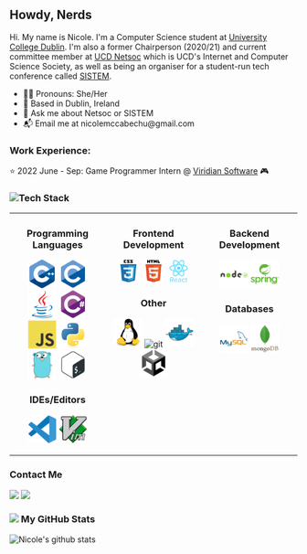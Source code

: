 <h2>Howdy, Nerds</h2>


<p allign = "center">Hi. My name is Nicole. I'm a Computer Science student at <a href="https://www.myucd.ie/courses/science/computer-science/">University College Dublin</a>. I'm also a former Chairperson (2020/21) and current committee member at <a href="https://netsoc.com/">UCD Netsoc<a/> which is UCD's Internet and Computer Science Society, as well as being an organiser for a student-run tech conference called <a href ="https://sistemconf.com/">SISTEM</a>.</p>

<ul>
  <li>🏳️‍🌈 Pronouns: She/Her</li>
  <li>📍 Based in Dublin, Ireland</li>
  <li>💬 Ask me about Netsoc or SISTEM</li>
  <li>📬 Email me at nicolemccabechu@gmail.com</li>
 </ul>
 
 ### Work Experience:

:star: 2022 June - Sep: Game Programmer Intern @ [Viridian Software](https://viridiansoftware.com/) :video_game:

<h3 align="left"><img src="https://media.giphy.com/media/WUlplcMpOCEmTGBtBW/giphy.gif" width="50">Tech Stack</h3>

<table><tr><td valign="top" width="33%">
<h3 align="center">Programming Languages</h3>
  <p align="center">
    <img src="https://raw.githubusercontent.com/devicons/devicon/master/icons/cplusplus/cplusplus-original.svg" alt="cplusplus" width="50" height="50"/>
    <img src="https://raw.githubusercontent.com/devicons/devicon/master/icons/c/c-original.svg" alt="c" width="50" height="50"/>
    <img src="https://raw.githubusercontent.com/devicons/devicon/master/icons/java/java-original.svg" alt="java" width="50" height="50"/>
    <img src="https://raw.githubusercontent.com/devicons/devicon/master/icons/csharp/csharp-original.svg" alt="csharp" width="50" height="50"/>
    <img src="https://raw.githubusercontent.com/devicons/devicon/master/icons/javascript/javascript-original.svg" alt="javascript" width="50" height="50"/>     <img src="https://raw.githubusercontent.com/devicons/devicon/master/icons/python/python-original.svg" alt="python" width="50" height="50"/>
    <img src="https://raw.githubusercontent.com/devicons/devicon/master/icons/go/go-original.svg" alt="go" width="50" height="50"/>
    <img src="https://raw.githubusercontent.com/devicons/devicon/master/icons/bash/bash-original.svg" alt="bash" width="50" height="50"/>
  </p>
  
<h3 align="center">IDEs/Editors</h3>
<p align="center">
   <img src="https://raw.githubusercontent.com/devicons/devicon/master/icons/vscode/vscode-original.svg" alt="vscode" width="50" height="50"/>
   <img src="https://raw.githubusercontent.com/devicons/devicon/master/icons/vim/vim-original.svg" alt="vim" width="50" height="50"/>
  </p>
  
</td><td valign="top" width="33%">
<h3 align="center">Frontend Development</h3>
<p align="center"> 
  <img src="https://raw.githubusercontent.com/devicons/devicon/master/icons/css3/css3-original-wordmark.svg" alt="css3" width="40" height="40"/>  
   <img src="https://raw.githubusercontent.com/devicons/devicon/master/icons/html5/html5-original-wordmark.svg" alt="html5" width="40" height="40"/>  
   <img src="https://raw.githubusercontent.com/devicons/devicon/master/icons/react/react-original-wordmark.svg" alt="react" width="40" height="40"/> 
 </p>
<h3 align="center">Other</h3>
  <p align="center"> 
    <img src="https://raw.githubusercontent.com/devicons/devicon/master/icons/linux/linux-original.svg" alt="linux" width="50" height="50"/>
    <img src="https://www.vectorlogo.zone/logos/git-scm/git-scm-icon.svg" alt="git" width="50" height="50"/>
    <img src="https://raw.githubusercontent.com/devicons/devicon/master/icons/docker/docker-original.svg" alt="docker" width="50" height="50"/>
    <img src="https://raw.githubusercontent.com/devicons/devicon/master/icons/unity/unity-original.svg" alt="docker" width="50" height="50"/>
  </p>

</td><td valign="top" width="33%">
  <h3 align="center">Backend Development</h3>
  <p align="center"> 
    <img src="https://raw.githubusercontent.com/devicons/devicon/master/icons/nodejs/nodejs-original-wordmark.svg" alt="mongodb" width="50" height="50"/>
    <img src="https://raw.githubusercontent.com/devicons/devicon/master/icons/spring/spring-original-wordmark.svg" alt="mongodb" width="50" height="50"/>
  </p>

<h3 align="center">Databases</h3>
<p align="center"> 
  <img src="https://raw.githubusercontent.com/devicons/devicon/master/icons/mysql/mysql-original-wordmark.svg" alt="mysql" width="50" height="50"/>
  <img src="https://raw.githubusercontent.com/devicons/devicon/master/icons/mongodb/mongodb-original-wordmark.svg" alt="mongodb" width="50" height="50"/>
</p>
  
</td></tr></table>


<h3>Contact Me</h4>

[<img src="https://img.shields.io/badge/linkedin-%230077B5.svg?&style=for-the-badge&logo=linkedin&logoColor=white" />](https://www.linkedin.com/in/nicolemccabechu/)
[<img src = "https://img.shields.io/badge/-Hackerrank-2EC866?style=for-the-badge&logo=HackerRank&logoColor=white" />](https://www.hackerrank.com/nicolemccabechu/)

<h3> <img src="https://media.giphy.com/media/du3J3cXyzhj75IOgvA/giphy.gif" width="24"> My GitHub Stats</h3>

<a href="https://github.com/anuraghazra/github-readme-stats">
  <img align="left" src="https://github-readme-stats.vercel.app/api?username=nicolemccabechu&icons=true&icon_color=586069&text_color=586069&bg_color=fff&line_height=30&hide_title=true&title_color=0366d6" alt="Nicole's github stats" />
</a>
